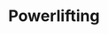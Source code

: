 ---
# An instance of the Pages widget.
# Documentation: https://wowchemy.com/docs/page-builder/
widget: portfolio

# This file represents a page section.
headless: true

# Order that this section appears on the page.
weight: 60

title: Powerlifting
subtitle:

content:
  # # Page type to display. E.g. post, event, publication...
  page_type: powerlifting
  # Filter on criteria
  # filters:
  #   folders:
  #     - powerlifting
  #   tag: ''
  #   category: ''
  #   publication_type: ''
  #   author: ''
  #   exclude_featured: false
  #   exclude_future: false
  #   exclude_past: false
    # Default filter index (e.g. 0 corresponds to the first `filter_button` instance below).
  filter_default: 0
  filter_button:
    - name: Selected
      tag: 'Selected'
    - name: All
      tag: '*'
  # Choose how many pages you would like to display (0 = all pages)
  count: 0
  # Choose how many pages you would like to offset by
  offset: 0
  # Page order: descending (desc) or ascending (asc) date.
  order: desc
  

design:
  # Choose a view for the listings:
  view: 2
  # columns: '2'
---